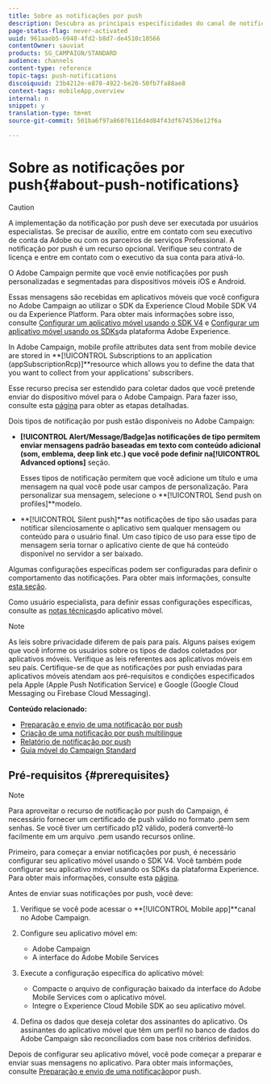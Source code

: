 ```yaml
---
title: Sobre as notificações por push
description: Descubra as principais especificidades do canal de notificação por push no Adobe Campaign.
page-status-flag: never-activated
uuid: 961aaeb5-6948-4fd2-b8d7-de4510c10566
contentOwner: sauviat
products: SG_CAMPAIGN/STANDARD
audience: channels
content-type: reference
topic-tags: push-notifications
discoiquuid: 23b4212e-e878-4922-be20-50fb7fa88ae8
context-tags: mobileApp,overview
internal: n
snippet: y
translation-type: tm+mt
source-git-commit: 501ba6f97a86076116d4d84f43df674536e12f6a

---
```



# Sobre as notificações por push{#about-push-notifications}

>[!CAUTION]
>
>A implementação da notificação por push deve ser executada por usuários especialistas. Se precisar de auxílio, entre em contato com seu executivo de conta da Adobe ou com os parceiros de serviços Professional. A notificação por push é um recurso opcional. Verifique seu contrato de licença e entre em contato com o executivo da sua conta para ativá-lo.

O Adobe Campaign permite que você envie notificações por push personalizadas e segmentadas para dispositivos móveis iOS e Android.

Essas mensagens são recebidas em aplicativos móveis que você configura no Adobe Campaign ao utilizar o SDK da Experience Cloud Mobile SDK V4 ou da Experience Platform. Para obter mais informações sobre isso, consulte [Configurar um aplicativo móvel usando o SDK V4](https://helpx.adobe.com/campaign/kb/configuring-app-sdkv4.html) e [Configurar um aplicativo móvel usando os SDKs](https://helpx.adobe.com/campaign/kb/configuring-app-sdk.html)da plataforma Adobe Experience.

In Adobe Campaign, mobile profile attributes data sent from mobile device are stored in **[!UICONTROL Subscriptions to an application (appSubscriptionRcp)]**resource which allows you to define the data that you want to collect from your applications&#39; subscribers.

Esse recurso precisa ser estendido para coletar dados que você pretende enviar do dispositivo móvel para o Adobe Campaign. Para fazer isso, consulte esta [página](../../developing/using/extending-the-subscriptions-to-an-application-resource.md) para obter as etapas detalhadas.

Dois tipos de notificação por push estão disponíveis no Adobe Campaign:

* **[!UICONTROL Alert/Message/Badge]**as notificações de tipo permitem enviar mensagens padrão baseadas em texto com conteúdo adicional (som, emblema, deep link etc.) que você pode definir na**[!UICONTROL Advanced options]** seção.

   Esses tipos de notificação permitem que você adicione um título e uma mensagem na qual você pode usar campos de personalização. Para personalizar sua mensagem, selecione o **[!UICONTROL Send push on profiles]**modelo.

* **[!UICONTROL Silent push]**as notificações de tipo são usadas para notificar silenciosamente o aplicativo sem qualquer mensagem ou conteúdo para o usuário final. Um caso típico de uso para esse tipo de mensagem seria tornar o aplicativo ciente de que há conteúdo disponível no servidor a ser baixado.

Algumas configurações específicas podem ser configuradas para definir o comportamento das notificações. Para obter mais informações, consulte [esta seção](../../channels/using/customizing-a-push-notification.md).

Como usuário especialista, para definir essas configurações específicas, consulte as [notas técnicas](https://helpx.adobe.com/campaign/kb/acs-article-list.html)do aplicativo móvel.

>[!NOTE]
>
>As leis sobre privacidade diferem de país para país. Alguns países exigem que você informe os usuários sobre os tipos de dados coletados por aplicativos móveis. Verifique as leis referentes aos aplicativos móveis em seu país. Certifique-se de que as notificações por push enviadas para aplicativos móveis atendam aos pré-requisitos e condições especificados pela Apple (Apple Push Notification Service) e Google (Google Cloud Messaging ou Firebase Cloud Messaging).

**Conteúdo relacionado:**

* [Preparação e envio de uma notificação por push](../../channels/using/preparing-and-sending-a-push-notification.md)
* [Criação de uma notificação por push multilíngue](../../channels/using/creating-a-multilingual-push-notification.md)
* [Relatório de notificação por push](../../reporting/using/push-notification-report.md)
* [Guia móvel do Campaign Standard](https://helpx.adobe.com/campaign/kb/acs-mobile.html)

## Pré-requisitos {#prerequisites}

>[!NOTE]
>Para aproveitar o recurso de notificação por push do Campaign, é necessário fornecer um certificado de push válido no formato .pem sem senhas.
Se você tiver um certificado p12 válido, poderá convertê-lo facilmente em um arquivo .pem usando recursos online.

Primeiro, para começar a enviar notificações por push, é necessário configurar seu aplicativo móvel usando o SDK V4. Você também pode configurar seu aplicativo móvel usando os SDKs da plataforma Experience. Para obter mais informações, consulte esta [página](https://helpx.adobe.com/campaign/kb/configuring-app-sdk.html).

Antes de enviar suas notificações por push, você deve:

1. Verifique se você pode acessar o **[!UICONTROL Mobile app]**canal no Adobe Campaign.
1. Configure seu aplicativo móvel em:

   * Adobe Campaign
   * A interface do Adobe Mobile Services

1. Execute a configuração específica do aplicativo móvel:

   * Compacte o arquivo de configuração baixado da interface do Adobe Mobile Services com o aplicativo móvel.
   * Integre o Experience Cloud Mobile SDK ao seu aplicativo móvel.

1. Defina os dados que deseja coletar dos assinantes do aplicativo. Os assinantes do aplicativo móvel que têm um perfil no banco de dados do Adobe Campaign são reconciliados com base nos critérios definidos.

Depois de configurar seu aplicativo móvel, você pode começar a preparar e enviar suas mensagens no aplicativo. Para obter mais informações, consulte [Preparação e envio de uma notificação](../../channels/using/preparing-and-sending-a-push-notification.md)por push.
